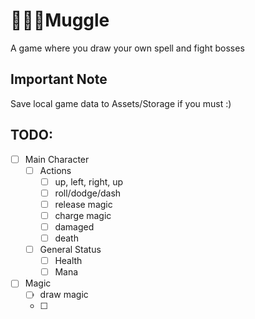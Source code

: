 # 🧙🏻‍♀️Muggle

A game where you draw your own spell and fight bosses

## Important Note
Save local game data to Assets/Storage if you must :)

## TODO:

- [ ] Main Character
  - [ ] Actions
    - [ ] up, left, right, up
    - [ ] roll/dodge/dash
    - [ ] release magic
    - [ ] charge magic
    - [ ] damaged
    - [ ] death
  - [ ] General Status
    - [ ] Health
    - [ ] Mana

- [ ] Magic
  - [ ] draw magic
  - [ ] 
